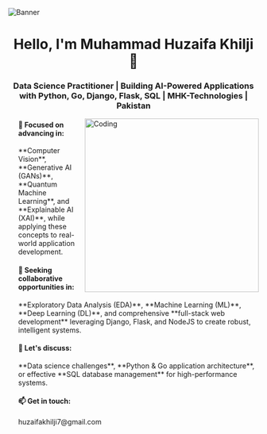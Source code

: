 ![Banner](https://www.lsbf.org.uk/media/1627/digital-world-2.jpg?anchor=center&mode=crop&quality=80&width=1920&height=500&rnd=132742552200000000)

<h1 align="center">Hello, I'm Muhammad Huzaifa Khilji 👋</h1>
<h3 align="center">Data Science Practitioner | Building AI-Powered Applications with Python, Go, Django, Flask, SQL | MHK-Technologies | Pakistan</h3>

<img align="right" alt="Coding" width="350" src="https://camo.githubusercontent.com/f8890b3836e5c774ccf3074efabcd95f31dbce1fcf4e0ed8a696f8b43f959eae/68747470733a2f2f696e646f616e616c79746963612e636f6d2f7374617469632f696d616765732f646174612d736369656e63652d322e666966">

<div style="margin-left: 20px; margin-bottom: 10px;">
    <h4>🌱 Focused on advancing in:</h4>
    <p>
        **Computer Vision**, **Generative AI (GANs)**, **Quantum Machine Learning**, and **Explainable AI (XAI)**, while applying these concepts to real-world application development.
    </p>
</div>

<div style="margin-left: 20px;भाष="ar">
    <h4>🤝 Seeking collaborative opportunities in:</h4>
    <p>
        **Exploratory Data Analysis (EDA)**, **Machine Learning (ML)**, **Deep Learning (DL)**, and comprehensive **full-stack web development** leveraging Django, Flask, and NodeJS to create robust, intelligent systems.
    </p>
</div>

<div style="margin-left: 20px; margin-bottom: 10px;">
    <h4>💬 Let's discuss:</h4>
    <p>
        **Data science challenges**, **Python & Go application architecture**, or effective **SQL database management** for high-performance systems.
    </p>
</div>

<div style="margin-left: 20px; margin-bottom: 10px;">
    <h4>📫 Get in touch:</h4>
    <p>huzaifakhilji7@gmail.com</p>
</div>

